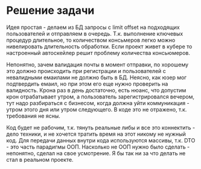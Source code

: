# Решение задачи

Идея простая - делаем из БД запросы с limit offset на подходящих пользователей и отправляем в очередь. Т.к. выполнение ключевых
процедур длительное, то количеством консьмеров легко можно нивелировать длительность обработки. Если проект живет в 
кубере то настроенный автоскейлер решит проблему количества консьюмеров. 

Непонятно, зачем валидация почты в момент отправки, по хорошему это должно происходить при регистрации и пользователей 
с невалидными емаилами не должно быть в БД. Неясно, как юзер мог подтвердить емаил, но при этом его еще нужно проверить 
на валидность.
Крона раз в день достаточно, есть нюанс, что допустим крон отрабатывает утром, а пользователь зарегистрировался вечером,
тут надо разбираться с бизнесом, когда должна уйти коммуникация - утром этого дня или утром следующего. В коде это 
не отражено, т.к. требования не ясны.

Код будет не рабочим, т.к. тянуть реальные либы и все это коннектить - дело техники, и не хочется тратить время на 
этот никому не нужный код. 
Для передачи данных внутри кода используются массивы, т.к. DTO - это часть парадигмы ООП. Насколько не ООП нужно было 
сделать - непонятно, сделал на свое усмотрение. Я бы так ни за что делать не стал в реальном проекте.